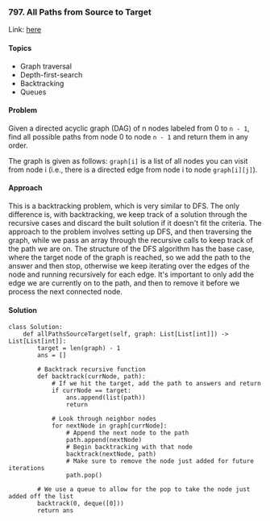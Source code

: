 ### 797. All Paths from Source to Target
Link: [here](https://leetcode.com/problems/all-paths-from-source-to-target/)
#### Topics
- Graph traversal
- Depth-first-search
- Backtracking 
- Queues

#### Problem
Given a directed acyclic graph (DAG) of n nodes labeled from 0 to `n - 1`, find all possible paths from node 0 to node `n - 1` and return them in any order.

The graph is given as follows: `graph[i]` is a list of all nodes you can visit from node i (i.e., there is a directed edge from node i to node `graph[i][j]`).

#### Approach
This is a backtracking problem, which is very similar to DFS. The only difference is, with backtracking, we keep track of a solution through the recursive cases and discard the built solution if it doesn't fit the criteria.
The approach to the problem involves setting up DFS, and then traversing the graph, while we pass an array through the recursive calls to keep track of the path we are on. 
The structure of the DFS algorithm has the base case, where the target node of the graph is reached, so we add the path to the answer and then stop, otherwise we keep iterating over the edges of the node and running recursively for each edge. 
It's important to only add the edge we are currently on to the path, and then to remove it before we process the next connected node.

#### Solution
```
class Solution:
    def allPathsSourceTarget(self, graph: List[List[int]]) -> List[List[int]]:
        target = len(graph) - 1
        ans = []
        
        # Backtrack recursive function
        def backtrack(currNode, path):
            # If we hit the target, add the path to answers and return
            if currNode == target:
                ans.append(list(path))
                return
            
            # Look through neighbor nodes
            for nextNode in graph[currNode]:
                # Append the next node to the path
                path.append(nextNode)
                # Begin backtracking with that node
                backtrack(nextNode, path)
                # Make sure to remove the node just added for future iterations
                path.pop()
        
        # We use a queue to allow for the pop to take the node just added off the list
        backtrack(0, deque([0]))
        return ans
```